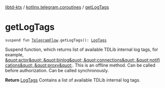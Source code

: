 [libtd-ktx](../index.md) / [kotlinx.telegram.coroutines](index.md) / [getLogTags](./get-log-tags.md)

# getLogTags

`suspend fun `[`TelegramFlow`](../kotlinx.telegram.core/-telegram-flow/index.md)`.getLogTags(): `[`LogTags`](https://tdlibx.github.io/td/docs/org/drinkless/td/libcore/telegram/TdApi.LogTags.html)

Suspend function, which returns list of available TDLib internal log tags, for example,
[&amp;quot;actor&amp;quot;,&amp;quot;binlog&amp;quot;,&amp;quot;connections&amp;quot;,&amp;quot;notifications&amp;quot;,&amp;quot;proxy&amp;quot;](#). This is an offline method. Can be called before authorization. Can be called
synchronously.

**Return**
[LogTags](https://tdlibx.github.io/td/docs/org/drinkless/td/libcore/telegram/TdApi.LogTags.html) Contains a list of available TDLib internal log tags.

